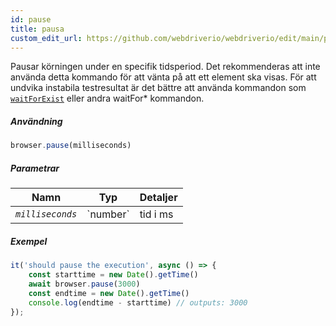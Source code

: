 ```yaml
---
id: pause
title: pausa
custom_edit_url: https://github.com/webdriverio/webdriverio/edit/main/packages/webdriverio/src/commands/browser/pause.ts
---
```


Pausar körningen under en specifik tidsperiod. Det rekommenderas att inte använda detta kommando för att vänta på att 
ett element ska visas. För att undvika instabila testresultat är det bättre att använda kommandon som
[`waitForExist`](/docs/api/element/waitForExist) eller andra waitFor* kommandon.

##### Användning

```js
browser.pause(milliseconds)
```

##### Parametrar

<table>
  <thead>
    <tr>
      <th>Namn</th><th>Typ</th><th>Detaljer</th>
    </tr>
  </thead>
  <tbody>
    <tr>
      <td><code><var>milliseconds</var></code></td>
      <td>`number`</td>
      <td>tid i ms</td>
    </tr>
  </tbody>
</table>

##### Exempel

```js title="pause.js"
it('should pause the execution', async () => {
    const starttime = new Date().getTime()
    await browser.pause(3000)
    const endtime = new Date().getTime()
    console.log(endtime - starttime) // outputs: 3000
});
```